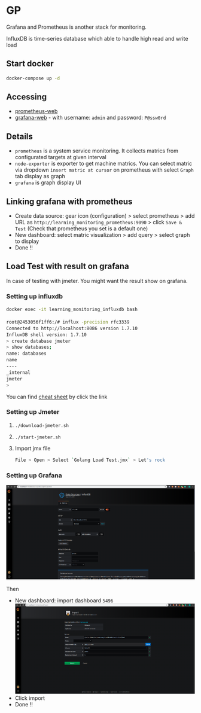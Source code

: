 # GP

Grafana and Prometheus is another stack for monitoring.

InfluxDB is time-series database which able to handle high read and write load

## Start docker

```bash
docker-compose up -d
```

## Accessing

- [prometheus-web](http://localhost:9090)
- [grafana-web](http://localhost:9110) - with username: `admin` and password: `P@ssw0rd`

## Details

- `prometheus` is a system service monitoring. It collects matrics from configurated targets at given interval
- `node-exporter` is exporter to get machine matrics. You can select matric via dropdown `insert matric at cursor` on prometheus with select `Graph` tab display as graph
- `grafana` is graph display UI

## Linking grafana with prometheus

- Create data source: gear icon (configuration) > select prometheus > add URL as `http://learning_monitoring_prometheus:9090` > click `Save & Test` (Check that prometheus you set is a default one)
- New dashboard: select matric visualization > add query > select graph to display
- Done !!

## Load Test with result on grafana

In case of testing with jmeter. You might want the result show on grafana.

### Setting up influxdb

```bash
docker exec -it learning_monitoring_influxdb bash

root@2453056f1ff6:/# influx -precision rfc3339
Connected to http://localhost:8086 version 1.7.10
InfluxDB shell version: 1.7.10
> create database jmeter
> show databases;
name: databases
name
----
_internal
jmeter
>
```

You can find [cheat sheet](https://gist.github.com/tomazursic/6cc217e2644c619ceceefb8ce824925b) by click the link

### Setting up Jmeter

1. `./download-jmeter.sh`
2. `./start-jmeter.sh`
3. Import jmx file

   ```bash
   File > Open > Select `Golang Load Test.jmx` > Let's rock
   ```

### Setting up Grafana

![InfluxDB Setting](./images/setting_influxdb_grafana.png)

Then

- New dashboard: import dashboard `5496`
  ![Import Dashboard](./images/import_grafana_dashboard.png)
- Click import
- Done !!
